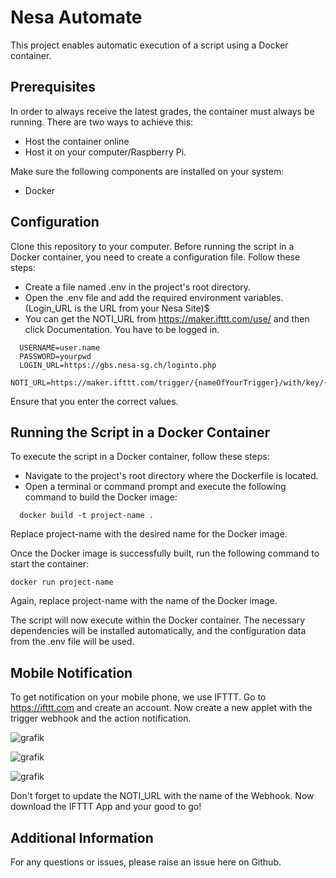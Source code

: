 # Nesa Automate

This project enables automatic execution of a script using a Docker container. 
## Prerequisites

In order to always receive the latest grades, the container must always be running. 
There are two ways to achieve this:
- Host the container online 
- Host it on your computer/Raspberry Pi.

Make sure the following components are installed on your system:
- Docker

## Configuration

Clone this repository to your computer.
Before running the script in a Docker container, you need to create a configuration file. Follow these steps:

- Create a file named .env in the project's root directory.
- Open the .env file and add the required environment variables. (Login_URL is the URL from your Nesa Site)$
- You can get the NOTI_URL from https://maker.ifttt.com/use/ and then click Documentation. You have to be logged in.
```
  USERNAME=user.name
  PASSWORD=yourpwd
  LOGIN_URL=https://gbs.nesa-sg.ch/loginto.php
  NOTI_URL=https://maker.ifttt.com/trigger/{nameOfYourTrigger}/with/key/{{YourKey}}
```
Ensure that you enter the correct values.

## Running the Script in a Docker Container

To execute the script in a Docker container, follow these steps:

- Navigate to the project's root directory where the Dockerfile is located.
- Open a terminal or command prompt and execute the following command to build the Docker image:
```
  docker build -t project-name .
```
Replace project-name with the desired name for the Docker image.

Once the Docker image is successfully built, run the following command to start the container:
```
docker run project-name
```
Again, replace project-name with the name of the Docker image.

The script will now execute within the Docker container. The necessary dependencies will be installed automatically, and the configuration data from the .env file will be used.

## Mobile Notification

To get notification on your mobile phone, we use IFTTT.
Go to https://ifttt.com and create an account. 
Now create a new applet with the trigger webhook and the action notification.

![grafik](https://github.com/Schickli/nesaAutomated/assets/67188361/3029d0b2-da96-4cc9-a3d6-17f9554fb84d)

![grafik](https://github.com/Schickli/nesaAutomated/assets/67188361/6c82be69-cac0-4f5b-9d9f-b76801fc6252)

![grafik](https://github.com/Schickli/nesaAutomated/assets/67188361/eaf429dc-4068-413e-b819-5564111ee133)

Don't forget to update the NOTI_URL with the name of the Webhook.
Now download the IFTTT App and your good to go!

## Additional Information

For any questions or issues, please raise an issue here on Github. 

